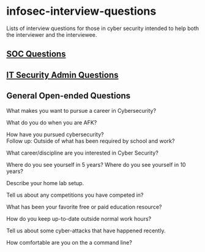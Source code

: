 # infosec-interview-questions
Lists of interview questions for those in cyber security intended to help both the interviewer and the interviewee.

## [SOC Questions](https://github.com/christian-taillon/infosec-interview-questions/blob/main/itsec-soc.md)

## [IT Security Admin Questions](https://github.com/christian-taillon/infosec-interview-questions/blob/main/itsec-admin.md)


## General Open-ended Questions
What makes you want to pursue a career in Cybersecurity?

What do you do when you are AFK?

How have you pursued cybersecurity?<br>
Follow up: Outside of what has been required by school and work?

What career/discipline are you interested in Cyber Security?

Where do you see yourself in 5 years?
Where do you see yourself in 10 years?

Describe your home lab setup.

Tell us about any competitions you have competed in?

What has been your favorite free or paid education resource?

How do you keep up-to-date outside normal work hours?

Tell us about some cyber-attacks that have happened recently.

How comfortable are you on the a command line?
